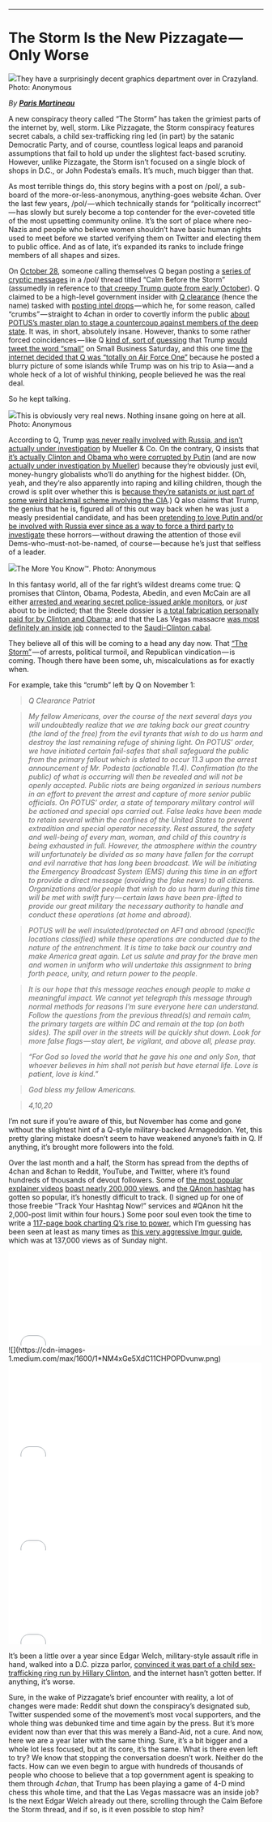 * * *

# The Storm Is the New Pizzagate — Only Worse

![](https://cdn-images-1.medium.com/max/1600/1*WuhmOXLmvTP3EdZEFYMrsQ.png)They have a surprisingly decent graphics department over in Crazyland. Photo: Anonymous

_By_ [**_Paris Martineau_**](http://nymag.com/author/Paris%20Martineau/)

A new conspiracy theory called “The Storm” has taken the grimiest parts of the internet by, well, storm. Like Pizzagate, the Storm conspiracy features secret cabals, a child sex-trafficking ring led (in part) by the satanic Democratic Party, and of course, countless logical leaps and paranoid assumptions that fail to hold up under the slightest fact-based scrutiny. However, unlike Pizzagate, the Storm isn’t focused on a single block of shops in D.C., or John Podesta’s emails. It’s much, much bigger than that.

As most terrible things do, this story begins with a post on /pol/, a sub-board of the more-or-less-anonymous, anything-goes website 4chan. Over the last few years, /pol/ — which technically stands for “politically incorrect” — has slowly but surely become a top contender for the ever-coveted title of the most upsetting community online. It’s the sort of place where neo-Nazis and people who believe women shouldn’t have basic human rights used to meet before we started verifying them on Twitter and electing them to public office. And as of late, it’s expanded its ranks to include fringe members of all shapes and sizes.

On [October 28](https://archive.4plebs.org/pol/search/uid/BQ7V3bcW%20/order/asc/), someone calling themselves Q began posting a [series of cryptic messages](https://tigerteam.net/archive/qanon-q-and-a.pdf) in a /pol/ thread titled “Calm Before the Storm” (assumedly in reference to [that creepy Trump quote from early October](http://nymag.com/daily/intelligencer/2017/10/trump-calls-military-dinner-calm-before-the-storm.html)). Q claimed to be a high-level government insider with [Q clearance](https://en.wikipedia.org/wiki/Q_clearance) (hence the name) tasked with [posting intel drops](https://i.imgur.com/TB2Gas3.jpg) — which he, for some reason, called “crumbs” — straight to 4chan in order to covertly inform the public [about POTUS’s master plan to stage a countercoup against members of the deep state](https://i.imgur.com/1AqeIhH.png). It was, in short, absolutely insane. However, thanks to some rather forced coincidences — like Q [kind of, sort of guessing](http://archive.4plebs.org/_/search/boards/pol.x/text/_Conf_goTWIT_P_act-small#_%20/tripcode/!ITPb.qbhqo/) that Trump [would tweet the word “small”](https://twitter.com/realDonaldTrump/status/934507210385829888?s=17) on Small Business Saturday, and this one time [the internet decided that Q was “totally on Air Force One”](https://www.reddit.com/r/conspiracy/comments/7c31zv/pol_confirms_qanon_is_on_af1_using_flight_times/?utm_term=2514f436-7c95-4084-8ace-6994a3b84eb1&utm_medium=search&utm_source=reddit&utm_name=frontpage&utm_content=3) because he posted a blurry picture of some islands while Trump was on his trip to Asia — and a whole heck of a lot of wishful thinking, people believed he was the real deal.

So he kept talking.

![](https://cdn-images-1.medium.com/max/1600/1*XdhqoT9hTGy4j111WJalyQ.png)This is obviously very real news. Nothing insane going on here at all. Photo: Anonymous

According to Q, Trump [was never really involved with Russia, and isn’t actually under investigation](https://archive.is/zw6Sz) by Mueller & Co. On the contrary, Q insists that [it’s actually Clinton and Obama who were corrupted by Putin](https://i.imgur.com/wbhN15x.jpg) (and are now [actually under investigation by Mueller](https://www.youtube.com/watch?v=xVP5n1mJXOI)) because they’re obviously just evil, money-hungry globalists who’ll do anything for the highest bidder. (Oh, yeah, and they’re also apparently into raping and killing children, though the crowd is split over whether this is [because they’re satanists or just part of some weird blackmail scheme involving the CIA](https://imgur.com/a/DTeK7).) Q also claims that Trump, the genius that he is, figured all of this out way back when he was just a measly presidential candidate, and has been [pretending to love Putin and/or be involved with Russia ever since as a way to force a third party to investigate](https://imgur.com/r/The_Donald/DTeK7) these horrors — without drawing the attention of those evil Dems-who-must-not-be-named, of course — because he’s just that selfless of a leader.

![](https://cdn-images-1.medium.com/max/1600/1*EfGiSHaR3jgwwmWMB4iGPQ.png)The More You Know™. Photo: Anonymous

In this fantasy world, all of the far right’s wildest dreams come true: Q promises that Clinton, Obama, Podesta, Abedin, and even McCain are all either [arrested and wearing secret police-issued ankle monitors](https://www.youtube.com/watch?v=p_Jy7awaZvA), or _just_ about to be indicted; that the Steele dossier is [a total fabrication personally paid for by Clinton and Obama](https://i.imgur.com/dvX8wpF.jpg); and that the Las Vegas massacre [was most definitely an inside job](https://www.youtube.com/watch?v=s7NjEeIJdXo) connected to the [Saudi-Clinton cabal](https://i.imgur.com/oHbUfBj.jpg).

They believe all of this will be coming to a head any day now. That [“The Storm”](https://www.youtube.com/watch?v=dc4RPfVwFRI) — of arrests, political turmoil, and Republican vindication — is coming. Though there have been some, uh, miscalculations as for exactly when.

For example, take this “crumb” left by Q on November 1:

> _Q Clearance Patriot_

> _My fellow Americans, over the course of the next several days you will undoubtedly realize that we are taking back our great country (the land of the free) from the evil tyrants that wish to do us harm and destroy the last remaining refuge of shining light. On POTUS’ order, we have initiated certain fail-safes that shall safeguard the public from the primary fallout which is slated to occur 11.3 upon the arrest announcement of Mr. Podesta (actionable 11.4). Confirmation (to the public) of what is occurring will then be revealed and will not be openly accepted. Public riots are being organized in serious numbers in an effort to prevent the arrest and capture of more senior public officials. On POTUS’ order, a state of temporary military control will be actioned and special ops carried out. False leaks have been made to retain several within the confines of the United States to prevent extradition and special operator necessity. Rest assured, the safety and well-being of every man, woman, and child of this country is being exhausted in full. However, the atmosphere within the country will unfortunately be divided as so many have fallen for the corrupt and evil narrative that has long been broadcast. We will be initiating the Emergency Broadcast System (EMS) during this time in an effort to provide a direct message (avoiding the fake news) to all citizens. Organizations and/or people that wish to do us harm during this time will be met with swift fury — certain laws have been pre-lifted to provide our great military the necessary authority to handle and conduct these operations (at home and abroad)._

> _POTUS will be well insulated/protected on AF1 and abroad (specific locations classified) while these operations are conducted due to the nature of the entrenchment. It is time to take back our country and make America great again. Let us salute and pray for the brave men and women in uniform who will undertake this assignment to bring forth peace, unity, and return power to the people._

> _It is our hope that this message reaches enough people to make a meaningful impact. We cannot yet telegraph this message through normal methods for reasons I’m sure everyone here can understand. Follow the questions from the previous thread(s) and remain calm, the primary targets are within DC and remain at the top (on both sides). The spill over in the streets will be quickly shut down. Look for more false flags — stay alert, be vigilant, and above all, please pray._

> _“For God so loved the world that he gave his one and only Son, that whoever believes in him shall not perish but have eternal life. Love is patient, love is kind.”_

> _God bless my fellow Americans._

> _4,10,20_

I’m not sure if you’re aware of this, but November has come and gone without the slightest hint of a Q-style military-backed Armageddon. Yet, this pretty glaring mistake doesn’t seem to have weakened anyone’s faith in Q. If anything, it’s brought more followers into the fold.

Over the last month and a half, the Storm has spread from the depths of 4chan and 8chan to Reddit, YouTube, and Twitter, where it’s found hundreds of thousands of devout followers. Some of [the most popular explainer videos](https://www.youtube.com/watch?v=jdQssqNXea0) [boast nearly 200,000 views](https://www.youtube.com/watch?v=jdQssqNXea0), and [the QAnon hashtag](https://twitter.com/search?q=q%20anon&src=tyah) has gotten so popular, it’s honestly difficult to track. (I signed up for one of those freebie “Track Your Hashtag Now!” services and #QAnon hit the 2,000-post limit within four hours.) Some poor soul even took the time to write a [117-page book charting Q’s rise to power,](https://www.dropbox.com/s/9c5opewwh3owxwe/Book_of_Q.pdf?dl=0&m=) which I’m guessing has been seen at least as many times as [this very aggressive Imgur guide](https://imgur.com/a/DTeK7), which was at 137,000 views as of Sunday night.

<iframe data-width="500" data-height="185" width="500" height="185" src="/media/e709e57a095de3fba0abe34745e228d1?postId=bc8f772efb76" data-media-id="e709e57a095de3fba0abe34745e228d1" data-thumbnail="https://i.embed.ly/1/image?url=https%3A%2F%2Fpbs.twimg.com%2Fprofile_images%2F805934543475707904%2FoD3mHYw1_400x400.jpg&amp;key=a19fcc184b9711e1b4764040d3dc5c07" allowfullscreen="" frameborder="0"></iframe>![](https://cdn-images-1.medium.com/max/1600/1*NM4xGe5XdC11CHPOPDvunw.png)<iframe data-width="500" data-height="185" width="500" height="185" src="/media/fbdd6ee5ffeb9effe819bae0f4dc79c3?postId=bc8f772efb76" data-media-id="fbdd6ee5ffeb9effe819bae0f4dc79c3" data-thumbnail="https://i.embed.ly/1/image?url=https%3A%2F%2Fpbs.twimg.com%2Fmedia%2FDQ-kKp0WsAECtmC.jpg%3Alarge&amp;key=a19fcc184b9711e1b4764040d3dc5c07" allowfullscreen="" frameborder="0"></iframe><iframe data-width="500" data-height="185" width="500" height="185" src="/media/be5012cdb3dccd5c028e150f4892ed79?postId=bc8f772efb76" data-media-id="be5012cdb3dccd5c028e150f4892ed79" data-thumbnail="https://i.embed.ly/1/image?url=https%3A%2F%2Fpbs.twimg.com%2Fprofile_images%2F890749694443266048%2FHAF49Z1t_400x400.jpg&amp;key=a19fcc184b9711e1b4764040d3dc5c07" allowfullscreen="" frameborder="0"></iframe><iframe data-width="500" data-height="185" width="500" height="185" src="/media/9ecf20b4b3977f079443f96e53f76b0a?postId=bc8f772efb76" data-media-id="9ecf20b4b3977f079443f96e53f76b0a" data-thumbnail="https://i.embed.ly/1/image?url=https%3A%2F%2Fpbs.twimg.com%2Fmedia%2FDQze0KbUEAUqIhn.jpg%3Alarge&amp;key=a19fcc184b9711e1b4764040d3dc5c07" allowfullscreen="" frameborder="0"></iframe>

It’s been a little over a year since Edgar Welch, military-style assault rifle in hand, walked into a D.C. pizza parlor, [convinced it was part of a child sex-trafficking ring run by Hillary Clinton](http://nymag.com/selectall/2016/12/how-do-you-solve-a-problem-like-pizzagate.html), and the internet hasn’t gotten better. If anything, it’s worse.

Sure, in the wake of Pizzagate’s brief encounter with reality, a lot of changes were made: Reddit shut down the conspiracy’s designated sub, Twitter suspended some of the movement’s most vocal supporters, and the whole thing was debunked time and time again by the press. But it’s more evident now than ever that this was merely a Band-Aid, not a cure. And now, here we are a year later with the same thing. Sure, it’s a bit bigger and a whole lot less focused, but at its core, it’s the same. What is there even left to try? We know that stopping the conversation doesn’t work. Neither do the facts. How can we even begin to argue with hundreds of thousands of people who choose to believe that a top government agent is speaking to them through _4chan_, that Trump has been playing a game of 4-D mind chess this whole time, and that the Las Vegas massacre was an inside job? Is the next Edgar Welch already out there, scrolling through the Calm Before the Storm thread, and if so, is it even possible to stop him?
